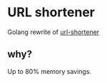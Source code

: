 # URL shortener

Golang rewrite of [url-shortener](https://github.com/bajahaw/url-shortener)

## why?

Up to 80% memory savings. 
